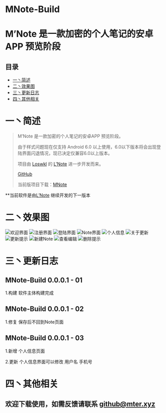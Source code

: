 # MNote-Build
M’Note 是一款加密的个人笔记的安卓APP 预览阶段
==============


## 目录
* [一丶简述](#简述)
* [二丶效果图](#效果图)
* [三丶更新日志](#更新日志)
* [四丶其他相关](#其他相关)

# 一丶简述
>M’Note 是一款加密的个人笔记的安卓APP 预览阶段。
>
>由于样式问题现在仅支持 Android 6.0 以上使用，6.0以下版本将会出现登陆界面闪退情况，现已决定仅兼容6.0以上版本。
>
>项目由 [Loswkl](https://github.com/loswkl) 的 [L'Note](https://github.com/loswkl/LNote-Preview) 进一步开发而来。
>
>[GitHub](https://github.com/mxnter/MNote-Build)
>
>当前版项目下载：[MNote](https://mxnter.github.io/information/MNote/app/MNote.apk)
>
**当前软件是由[L’Note](https://github.com/loswkl/LNote-Preview) 继续开发的下一版本

# 二丶效果图
![欢迎界面](screenshots/1.png)
![注册界面](screenshots/2.png)
![登陆界面](screenshots/3.png)
![Note界面](screenshots/4.png)
![个人信息](screenshots/5.png)
![关于更新](screenshots/6.png)
![更新提示](screenshots/7.png)
![新建Note](screenshots/8.png)
![查看编辑](screenshots/9.png)
![删除提示](screenshots/10.png)

# 三丶更新日志

## MNote-Build 0.0.0.1 - 01

1.构建 软件主体构建完成

## MNote-Build 0.0.0.1 - 02

1.修复 保存后不回到Note页面

## MNote-Build 0.0.0.1 - 03

1.新增 个人信息页面

2.更新 个人信息界面可以修改 用户名 手机号

# 四丶其他相关

## 欢迎下载使用，如需反馈请联系 github@mter.xyz
